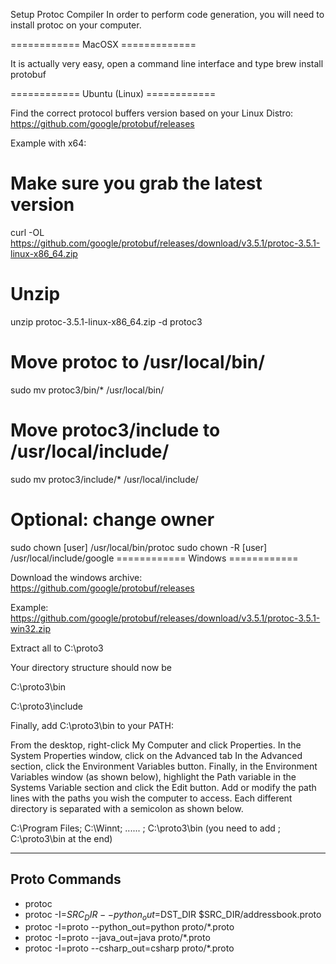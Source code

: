 Setup Protoc Compiler
In order to perform code generation, you will need to install protoc  on your computer.

============ MacOSX =============

It is actually very easy, open a command line interface and type brew install protobuf 

============ Ubuntu (Linux) ============

Find the correct protocol buffers version based on your Linux Distro: https://github.com/google/protobuf/releases

Example with x64:

# Make sure you grab the latest version
curl -OL https://github.com/google/protobuf/releases/download/v3.5.1/protoc-3.5.1-linux-x86_64.zip
# Unzip
unzip protoc-3.5.1-linux-x86_64.zip -d protoc3
# Move protoc to /usr/local/bin/
sudo mv protoc3/bin/* /usr/local/bin/
# Move protoc3/include to /usr/local/include/
sudo mv protoc3/include/* /usr/local/include/
# Optional: change owner
sudo chown [user] /usr/local/bin/protoc
sudo chown -R [user] /usr/local/include/google
============ Windows ============

Download the windows archive: https://github.com/google/protobuf/releases

Example: https://github.com/google/protobuf/releases/download/v3.5.1/protoc-3.5.1-win32.zip

Extract all to C:\proto3  

Your directory structure should now be

C:\proto3\bin 

C:\proto3\include 

Finally, add C:\proto3\bin to your PATH:

From the desktop, right-click My Computer and click Properties.
In the System Properties window, click on the Advanced tab
In the Advanced section, click the Environment Variables button.
Finally, in the Environment Variables window (as shown below), highlight the Path variable in the Systems Variable section and click the Edit button. Add or modify the path lines with the paths you wish the computer to access. Each different directory is separated with a semicolon as shown below.

C:\Program Files; C:\Winnt; ...... ; C:\proto3\bin
(you need to add ; C:\proto3\bin  at the end)


---

## Proto Commands
- protoc
- protoc -I=$SRC_DIR --python_out=$DST_DIR $SRC_DIR/addressbook.proto
- protoc -I=proto --python_out=python proto/*.proto
- protoc -I=proto --java_out=java proto/*.proto
- protoc -I=proto --csharp_out=csharp proto/*.proto